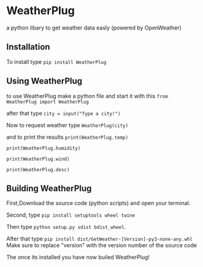 # WeatherPlug
a python libary to get weather data easly (powered by OpenWeather)

## Installation
To install type ``` pip install WeatherPlug ```

## Using WeatherPlug
to use WeatherPlug make a python file and start it with this
``` from WeatherPlug import WeatherPlug ```

after that type
``` city = input("Type a city!") ```

Now to request weather type
``` WeatherPlug(city) ```

and to print the results
``` print(WeatherPlug.temp) ```

``` print(WeatherPlug.humidity) ```

``` print(WeatherPlug.wind) ```

``` print(WeatherPlug.desc) ```

## Building WeatherPlug
First,Download the source code (python scripts) and open your terminal.

Second, type ``` pip install setuptools wheel twine ```

Then type ``` python setup.py sdist bdist_wheel ```.

After that type ``` pip install dist/GetWeather-[Version]-py3-none-any.whl ``` Make sure to replace "version" with the version number of the source code

The once its installed you have now builed WeatherPlug!
